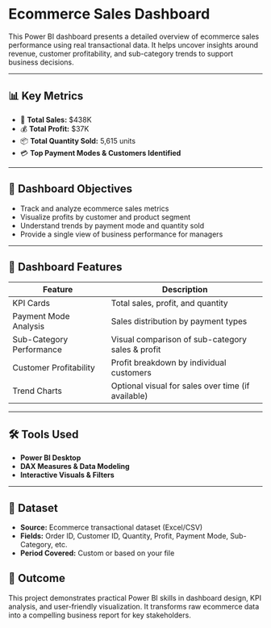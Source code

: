 # Ecommerce Sales Dashboard 

This Power BI dashboard presents a detailed overview of ecommerce sales performance using real transactional data. It helps uncover insights around revenue, customer profitability, and sub-category trends to support business decisions.

---

## 📊 Key Metrics

- 🧾 **Total Sales:** $438K  
- 💰 **Total Profit:** $37K  
- 📦 **Total Quantity Sold:** 5,615 units  
- 💳 **Top Payment Modes & Customers Identified**

---

## 🎯 Dashboard Objectives

- Track and analyze ecommerce sales metrics  
- Visualize profits by customer and product segment  
- Understand trends by payment mode and quantity sold  
- Provide a single view of business performance for managers

---

## 🧩 Dashboard Features

| Feature                 | Description                                           |
|------------------------|-------------------------------------------------------|
| KPI Cards              | Total sales, profit, and quantity                    |
| Payment Mode Analysis  | Sales distribution by payment types                 |
| Sub-Category Performance | Visual comparison of sub-category sales & profit  |
| Customer Profitability | Profit breakdown by individual customers            |
| Trend Charts           | Optional visual for sales over time (if available)  |

---

## 🛠️ Tools Used

- **Power BI Desktop**  
- **DAX Measures & Data Modeling**  
- **Interactive Visuals & Filters**

---

## 📂 Dataset

- **Source:** Ecommerce transactional dataset (Excel/CSV)  
- **Fields:** Order ID, Customer ID, Quantity, Profit, Payment Mode, Sub-Category, etc.  
- **Period Covered:** Custom or based on your file



## 📌 Outcome

This project demonstrates practical Power BI skills in dashboard design, KPI analysis, and user-friendly visualization. It transforms raw ecommerce data into a compelling business report for key stakeholders.


